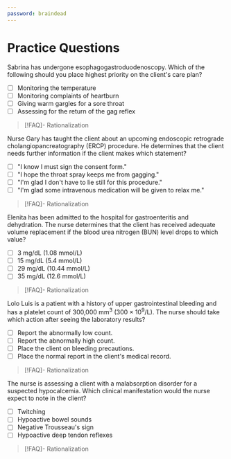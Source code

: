 ```yaml
---
password: braindead
---
```

# Practice Questions
Sabrina has undergone esophagogastroduodenoscopy. Which of the following should you place highest priority on the client's care plan?
- [ ] Monitoring the temperature
- [ ] Monitoring complaints of heartburn
- [ ] Giving warm gargles for a sore throat
- [ ] Assessing for the return of the gag reflex
>[!FAQ]- Rationalization
>

Nurse Gary has taught the client about an upcoming endoscopic retrograde cholangiopancreatography (ERCP) procedure. He determines that the client needs further information if the client makes which statement?
- [ ] "I know I must sign the consent form."
- [ ] "I hope the throat spray keeps me from gagging."
- [ ] "I'm glad I don't have to lie still for this procedure."
- [ ] "I'm glad some intravenous medication will be given to relax me."
>[!FAQ]- Rationalization
>

Elenita has been admitted to the hospital for gastroenteritis and dehydration. The nurse determines that the client has received adequate volume replacement if the blood urea nitrogen (BUN) level drops to which value?
- [ ] 3 mg/dL (1.08 mmol/L)
- [ ] 15 mg/dL (5.4 mmol/L)
- [ ] 29 mg/dL (10.44 mmol/L)
- [ ] 35 mg/dL (12.6 mmol/L)
>[!FAQ]- Rationalization
>

Lolo Luis is a patient with a history of upper gastrointestinal bleeding and has a platelet count of 300,000 mm<sup>3</sup> (300 × 10<sup>9</sup>/L). The nurse should take which action after seeing the laboratory results?
- [ ] Report the abnormally low count.
- [ ] Report the abnormally high count.
- [ ] Place the client on bleeding precautions.
- [ ] Place the normal report in the client's medical record.
>[!FAQ]- Rationalization
>

The nurse is assessing a client with a malabsorption disorder for a suspected hypocalcemia. Which clinical manifestation would the nurse expect to note in the client?
- [ ] Twitching
- [ ] Hypoactive bowel sounds
- [ ] Negative Trousseau's sign
- [ ] Hypoactive deep tendon reflexes
>[!FAQ]- Rationalization
>
